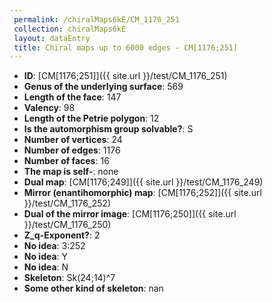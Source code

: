 ```yaml
--- 
 permalink: /chiralMaps6kE/CM_1176_251 
 collection: chiralMaps6kE
 layout: dataEntry
 title: Chiral maps up to 6000 edges - CM[1176;251]
---
```


- **ID**: [CM[1176;251]]({{ site.url }}/test/CM_1176_251)
- **Genus of the underlying surface**: 569
- **Length of the face**: 147
- **Valency**: 98
- **Length of the Petrie polygon**: 12
- **Is the automorphism group solvable?**: S
- **Number of vertices**: 24
- **Number of edges**: 1176
- **Number of faces**: 16
- **The map is self-**: none
- **Dual map**: [CM[1176;249]]({{ site.url }}/test/CM_1176_249)
- **Mirror (enantihomorphic) map**: [CM[1176;252]]({{ site.url }}/test/CM_1176_252)
- **Dual of the mirror image**: [CM[1176;250]]({{ site.url }}/test/CM_1176_250)
- **Z_q-Exponent?**: 2
- **No idea**:  3:252
- **No idea**: Y
- **No idea**: N
- **Skeleton**: Sk(24;14)^7
- **Some other kind of skeleton**: nan
